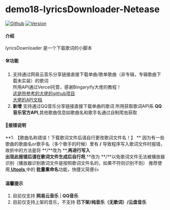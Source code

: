 # demo18-lyricsDownloader-Netease
[![Github](https://img.shields.io/badge/Github-https%3A%2F%2Fgithub.com%2FZichen3317%2Fdemo18--lyrics--downloader--netease-green)](https://github.com/Zichen3317/demo18-lyrics-downloader-netease)
[![Version](https://img.shields.io/badge/Version-0.2.0-blue)]()
#### 介绍
lyricsDownloader 是一个下载歌词的小脚本    

#### 🛠功能
1. 支持通过网易云音乐分享链接直接下载单曲/歌单歌曲（非专辑，专辑歌曲下载未实装）的歌词  
所用API通过Vercel托管，感谢Bingaryify大佬的教程！  
[这是所参考的大佬的github项目](https://github.com/Binaryify/NeteaseCloudMusicApi)  
[大佬的API文档](https://binaryify.github.io/NeteaseCloudMusicApi/#/)
2.  **新增** 支持通过QQ音乐分享链接直接下载单曲的歌词
所用获取歌词API系 **QQ音乐官方API**,其他歌曲信息如歌曲名和歌手名通过自制爬虫获取

#### 🔧报错说明
 **1. 【歌曲名称错误！下载歌词文件后请自行更改歌词文件名！】  ** 
因为有一些歌曲的歌曲名or歌手名（多个歌手的时候）里有 **/** 导致程序写入歌词文件时报错，故折中的方法是将 **/**改为 **,**再进行写入  
 出现此报错后请在歌词文件生成后自行将**,**改为 **/**以免歌词文件无法被播放器识别（播放器识别歌词文件是按照歌词文件名的，如果不符则识别不到）
  推荐使用[ **Utools** ](https://u.tools/)中的 **批量重命名**功能，快捷又简便👍 

#### 温馨提示
1. 目前仅支持 **网易云音乐** |  **QQ音乐** 
2. 目前仅支持上架的音乐，不支持 **已下架/纯音乐（无歌词）/云盘音乐** 